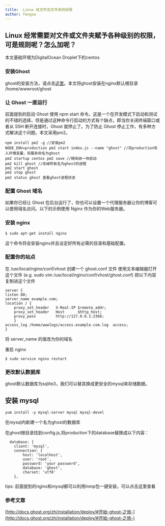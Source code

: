 ```yaml
---
title:  Linux 给文件及文件夹附权限
author: fengxw
---
```


Linux 经常需要对文件或文件夹赋予各种级别的权限，可是规则呢？怎么加呢？
---

本文基础环境为DigitalOcean Droplet下的centos

### 安装Ghost

ghost的安装方法，请点击[这里](http://support.ghost.org/installing-ghost-linux/)。本文将ghost安装在nginx默认根目录 /home/wwwroot/ghost

### 让 Ghost 一直运行

前面提到的启动 Ghost 使用 npm start 命令。这是一个在开发模式下启动和测试的不错的选择，但是通过这种命令行启动的方式有个缺点，即当你关闭终端窗口或者从 SSH 断开连接时，Ghost 就停止了。为了防止 Ghost 停止工作，有多种方式解决这个问题。本文采用pm2。

```
npm install pm2 -g //安装pm2
NODE_ENV=production pm2 start index.js --name "ghost" //将production写入环境变量，将服务命名为ghost
pm2 startup centos pm2 save //随系统一块启动
pm2 kill ghost //杀掉所有名为ghost的进程
pm2 start ghost
pm2 stop ghost
pm2 status ghost 查看ghost进程状态
```

### 配置 Ghost 域名

如果你已经让 Ghost 在后台运行了，你也可以设置一个代理服务器让你的博客可以使用域名访问。以下的示例使用 Nginx 作为你的Web服务器。

### 安装 nginx

```
$ sudo apt-get install nginx
```

这个命令将会安装nginx并且设定好所有必需的目录和基础配置。

### 配置你的站点

在 /usr/local/nginx/conf/vhost 创建一个 ghost.conf 文件 使用文本编辑器打开这个文件 (e.g. sudo vim /usr/local/nginx/conf/vhost/ghost.conf) 把以下内容复制进这个文件

```
server {
listen 80;
server_name example.com;
location / {
    proxy_set_header   X-Real-IP $remote_addr;
    proxy_set_header   Host      $http_host;
    proxy_pass         http://127.0.0.1:2368;
    }
access_log /home/wwwlogs/access.example.com.log  access;
}
```

将 server_name 的值改为你的域名

重启 nginx

```
$ sudo service nginx restart
```

### 更改默认数据库

ghost默认数据库为sqlite3，我们可以替其换成更安全的mysql来存储数据。

## 安装 mysql
```
yum install -y mysql-server mysql mysql-devel
```
在mysql内新建一个名为ghost的数据库

在ghost根目录找到config.js,将production下的database替换成以下内容：
```
  database: {
    client: 'mysql',
    connection: {
        host: 'localhost',
        user: 'root',
        password: 'your password',
        database: 'ghost',
        charset: 'utf8'
    },
```
tips:
前面提到的nginx和mysql都可以利用lnmp包一键安装，可以点击这里查看

### 参考文章
[http://docs.ghost.org/zh/installation/deploy/#开始-ghost-之旅-](http://docs.ghost.org/zh/installation/deploy/#开始-ghost-之旅-)
